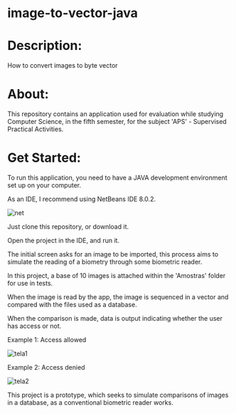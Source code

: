 # image-to-vector-java

# Description: 
How to convert images to byte vector

# About: 
This repository contains an application used for evaluation while studying Computer Science, in the fifth semester, for the subject 'APS' - Supervised Practical Activities.

# Get Started: 
To run this application, you need to have a JAVA development environment set up on your computer. 

As an IDE, I recommend using NetBeans IDE 8.0.2.

![net](https://user-images.githubusercontent.com/22116712/84824756-cd55f680-aff6-11ea-8275-607ad00c2e6b.JPG)

Just clone this repository, or download it.

Open the project in the IDE, and run it.

The initial screen asks for an image to be imported, this process aims to simulate the reading of a biometry through some biometric reader.

In this project, a base of 10 images is attached within the 'Amostras' folder for use in tests.

When the image is read by the app, the image is sequenced in a vector and compared with the files used as a database.

When the comparison is made, data is output indicating whether the user has access or not.

Example 1: Access allowed

![tela1](https://user-images.githubusercontent.com/22116712/84824918-07bf9380-aff7-11ea-80f5-56af9964b75c.JPG)

Example 2: Access denied

![tela2](https://user-images.githubusercontent.com/22116712/84825112-510fe300-aff7-11ea-9c78-581da398b38e.JPG)

This project is a prototype, which seeks to simulate comparisons of images in a database, as a conventional biometric reader works.
